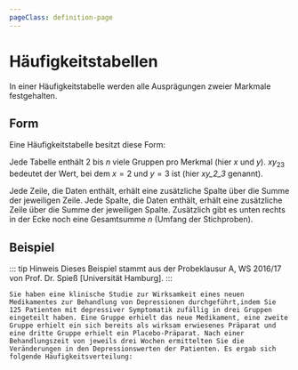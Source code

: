 ```yaml
---
pageClass: definition-page
---
```


# Häufigkeitstabellen

In einer Häufigkeitstabelle werden alle Ausprägungen zweier Markmale festgehalten.

## Form

Eine Häufigkeitstabelle besitzt diese Form:

<frequency-table :x-labels="['x_1', 'x_2', 'x_3']" :y-labels="['y_1', 'y_2', 'y_3']" />

Jede Tabelle enthält $2$ bis $n$ viele Gruppen pro Merkmal (hier $x$ und $y$). $xy_{23}$ bedeutet der Wert, bei dem $x = 2$ und $y = 3$ ist (hier *xy_2_3* genannt).

Jede Zeile, die Daten enthält, erhält eine zusätzliche Spalte über die Summe der jeweiligen Zeile. Jede Spalte, die Daten enthält, erhält eine zusätzliche Zeile über die Summe der jeweiligen Spalte. Zusätzlich gibt es unten rechts in der Ecke noch eine Gesamtsumme $n$ (Umfang der Stichproben).

## Beispiel

::: tip Hinweis
Dieses Beispiel stammt aus der Probeklausur A, WS 2016/17 von Prof. Dr. Spieß [Universität Hamburg].
:::

    Sie haben eine klinische Studie zur Wirksamkeit eines neuen Medikamentes zur Behandlung von Depressionen durchgeführt,indem Sie 125 Patienten mit depressiver Symptomatik zufällig in drei Gruppen eingeteilt haben. Eine Gruppe erhielt das neue Medikament, eine zweite Gruppe erhielt ein sich bereits als wirksam erwiesenes Präparat und eine dritte Gruppe erhielt ein Placebo-Präparat. Nach einer Behandlungszeit von jeweils drei Wochen ermittelten Sie die Veränderungen in den Depressionswerten der Patienten. Es ergab sich folgende Häufigkeitsverteilung:

<frequency-table
    :x-labels="['keine Verbesserung', 'leichte Verbesserung', 'starke Verbesserung']"
    :y-labels="['altes Medikament', 'neues Medikament', 'Placebo']"
    :data="[[9, 24, 12], [3, 16, 14], [7, 25, 13]]"
    />